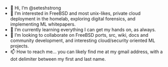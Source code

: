 - 👋 Hi, I’m @seteshstrong
- 👀 I’m interested in FreeBSD and most unix-likes, private cloud deployment in the homelab, exploring digital forensics, and implementing ML whitepapers.
- 🌱 I’m currently learning everything I can get my hands on, as always.
- 💞️ I’m looking to collaborate on FreeBSD ports, src, wiki, docs and community development, and interesting cloud/security oriented ML projects.
- 📫 How to reach me... you can likely find me at my gmail address, with a dot delimiter between my first and last name.

<!---
seteshstrong/seteshstrong is a ✨ special ✨ repository because its `README.md` (this file) appears on your GitHub profile.
You can click the Preview link to take a look at your changes.
--->
